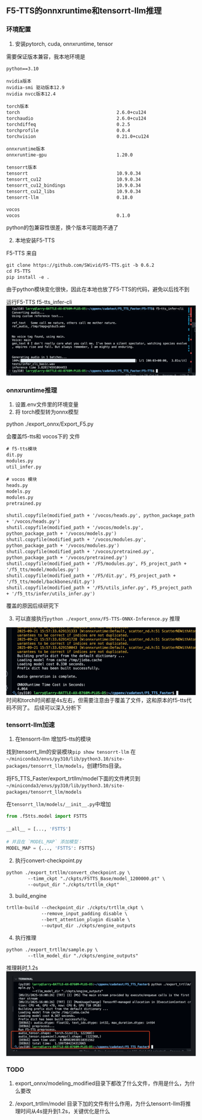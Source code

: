 ## F5-TTS的onnxruntime和tensorrt-llm推理

### 环境配置

1. 安装pytorch, cuda, onnxruntime, tensor

需要保证版本兼容，我本地环境是
```
python==3.10

nvidia版本
nvidia-smi 驱动版本12.9
nvidia nvcc版本12.4

torch版本
torch                                    2.6.0+cu124
torchaudio                               2.6.0+cu124
torchdiffeq                              0.2.5
torchprofile                             0.0.4
torchvision                              0.21.0+cu124

onnxruntime版本
onnxruntime-gpu                          1.20.0

tensorrt版本
tensorrt                                 10.9.0.34
tensorrt_cu12                            10.9.0.34
tensorrt_cu12_bindings                   10.9.0.34
tensorrt_cu12_libs                       10.9.0.34
tensorrt-llm                             0.18.0

vocos
vocos                                    0.1.0
```
python的包兼容性很差，换个版本可能跑不通了

2. 本地安装F5-TTS

F5-TTS 来自
```
git clone https://github.com/SWivid/F5-TTS.git -b 0.6.2
cd F5-TTS
pip install -e .
```

由于python模块变化很快，因此在本地也放了F5-TTS的代码，避免以后找不到

运行F5-TTS
f5-tts_infer-cli
![alt text](assets/image1.png)


### onnxruntime推理
1. 设置.env文件里的环境变量
2. 将 torch模型转为onnx模型

python ./export_onnx/Export_F5.py

会覆盖f5-tts和 vocos下的 文件
```
# f5-tts模块
dit.py
modules.py
util_infer.py

# vocos 模块
heads.py
models.py
modules.py
pretrained.py

shutil.copyfile(modified_path + '/vocos/heads.py', python_package_path + '/vocos/heads.py')
shutil.copyfile(modified_path + '/vocos/models.py', python_package_path + '/vocos/models.py')
shutil.copyfile(modified_path + '/vocos/modules.py', python_package_path + '/vocos/modules.py')
shutil.copyfile(modified_path + '/vocos/pretrained.py', python_package_path + '/vocos/pretrained.py')
shutil.copyfile(modified_path + '/F5/modules.py', F5_project_path + '/f5_tts/model/modules.py')
shutil.copyfile(modified_path + '/F5/dit.py', F5_project_path + '/f5_tts/model/backbones/dit.py')
shutil.copyfile(modified_path + '/F5/utils_infer.py', F5_project_path + '/f5_tts/infer/utils_infer.py')
```
覆盖的原因后续研究下

3. 可以直接执行`python ./export_onnx/F5-TTS-ONNX-Inference.py` 推理

![alt text](assets/image2.png)
时间和torch时间都是4s左右，但需要注意由于覆盖了文件，这和原本的f5-tts代码不同了。
后续可以深入分析下

### tensorrt-llm加速

1. 在tensorrt-llm 增加f5-tts的模块

找到tensorrt_llm的安装模块`pip show tensorrt-llm`
在`~/miniconda3/envs/py310/lib/python3.10/site-packages/tensorrt_llm/models`，创建f5tts目录。

将F5_TTS_Faster/export_trtllm/model下面的文件拷贝到`~/miniconda3/envs/py310/lib/python3.10/site-packages/tensorrt_llm/models`

在`tensorrt_llm/models/__init__.py`中增加

```python
from .f5tts.model import F5TTS

__all__ = [..., 'F5TTS']

# 并且在 `MODEL_MAP` 添加模型：
MODEL_MAP = {..., 'F5TTS': F5TTS}
```

2. 执行convert-checkpoint.py

```
python ./export_trtllm/convert_checkpoint.py \
        --timm_ckpt "./ckpts/F5TTS_Base/model_1200000.pt" \
        --output_dir "./ckpts/trtllm_ckpt"

```

3. build_engine

```
trtllm-build --checkpoint_dir ./ckpts/trtllm_ckpt \
             --remove_input_padding disable \
             --bert_attention_plugin disable \
             --output_dir ./ckpts/engine_outputs
```

4. 执行推理

```
python ./export_trtllm/sample.py \
        --tllm_model_dir "./ckpts/engine_outputs"
```

推理耗时,1.2s
![alt text](assets/image3.png)

### TODO

1. export_onnx/modeling_modified目录下都改了什么文件，作用是什么，为什么要改

2. /export_trtllm/model 目录下加的文件有什么作用，为什么tensorrt-llm将推理时间从4s提升到1.2s，关键优化是什么